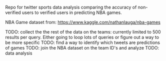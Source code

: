 Repo for twitter sports data analysis comparing the accuracy of non-verified users to verified users in predicting NBA games.

NBA Game dataset from: https://www.kaggle.com/nathanlauga/nba-games

TODO: collect the the rest of the data on the teams: currently limited to 500 results per query. Either going to loop lots of queries or figure out a way to be more specific
TODO: find a way to identify which tweets are predictions of games
TODO: join the NBA dataset on the team ID's and analyze
TODO: data analysis